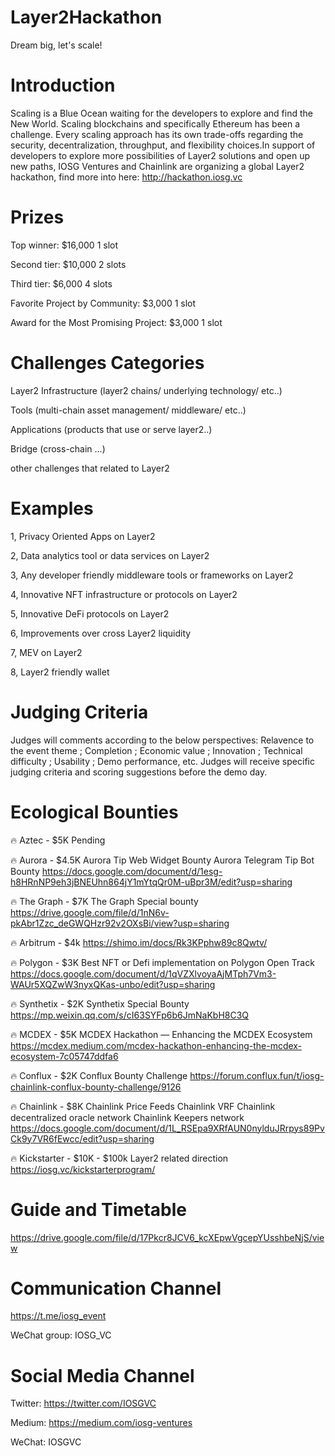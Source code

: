 # Layer2Hackathon
Dream big, let's scale!

# Introduction
Scaling is a Blue Ocean waiting for the developers to explore and find the New World. Scaling blockchains and specifically Ethereum has been a challenge. Every scaling approach has its own trade-offs regarding the security, decentralization, throughput, and flexibility choices.In support of developers to explore more possibilities of Layer2 solutions and open up new paths, IOSG Ventures and Chainlink are organizing a global Layer2 hackathon, find more into here: http://hackathon.iosg.vc

# Prizes
Top winner: $16,000 1 slot

Second tier: $10,000 2 slots

Third tier: $6,000 4 slots

Favorite Project by Community: $3,000 1 slot

Award for the Most Promising Project: $3,000 1 slot

# Challenges Categories
Layer2 Infrastructure (layer2 chains/ underlying technology/ etc..)

Tools (multi-chain asset management/ middleware/ etc..)

Applications (products that use or serve layer2..)

Bridge (cross-chain ...)

other challenges that related to Layer2

# Examples
1, Privacy Oriented Apps on Layer2

2, Data analytics tool or data services on Layer2

3, Any developer friendly middleware tools or frameworks on Layer2

4, Innovative NFT infrastructure or protocols on Layer2

5, Innovative DeFi protocols on Layer2

6, Improvements over cross Layer2 liquidity

7, MEV on Layer2

8, Layer2 friendly wallet

# Judging Criteria
Judges will comments according to the below perspectives: Relavence to the event theme ; Completion ; Economic value ; Innovation ; Technical difficulty ; Usability ; Demo performance, etc. Judges will receive specific judging criteria and scoring suggestions before the demo day.

# Ecological Bounties
🔥 Aztec - $5K Pending

🔥 Aurora - $4.5K Aurora Tip Web Widget Bounty Aurora Telegram Tip Bot Bounty https://docs.google.com/document/d/1esg-h8HRnNP9eh3jBNEUhn864jY1mYtqQr0M-uBpr3M/edit?usp=sharing

🔥 The Graph - $7K The Graph Special bounty https://drive.google.com/file/d/1nN6v-pkAbr1Zzc_deGWQHzr92v2OXsBi/view?usp=sharing

🔥 Arbitrum - $4k https://shimo.im/docs/Rk3KPphw89c8Qwtv/

🔥 Polygon - $3K Best NFT or Defi implementation on Polygon Open Track https://docs.google.com/document/d/1qVZXlvoyaAjMTph7Vm3-WAUr5XQZwW3nyxQKas-unbo/edit?usp=sharing

🔥 Synthetix - $2K Synthetix Special Bounty https://mp.weixin.qq.com/s/cI63SYFp6b6JmNaKbH8C3Q

🔥 MCDEX - $5K MCDEX Hackathon — Enhancing the MCDEX Ecosystem https://mcdex.medium.com/mcdex-hackathon-enhancing-the-mcdex-ecosystem-7c05747ddfa6

🔥 Conflux - $2K Conflux Bounty Challenge https://forum.conflux.fun/t/iosg-chainlink-conflux-bounty-challenge/9126

🔥 Chainlink - $8K Chainlink Price Feeds Chainlink VRF Chainlink decentralized oracle network Chainlink Keepers network https://docs.google.com/document/d/1L_RSEpa9XRfAUN0nylduJRrpys89PvCk9y7VR6fEwcc/edit?usp=sharing

🔥 Kickstarter - $10K - $100k Layer2 related direction https://iosg.vc/kickstarterprogram/

# Guide and Timetable
https://drive.google.com/file/d/17Pkcr8JCV6_kcXEpwVgcepYUsshbeNjS/view

# Communication Channel
https://t.me/iosg_event

WeChat group: IOSG_VC

# Social Media Channel
Twitter: https://twitter.com/IOSGVC

Medium: https://medium.com/iosg-ventures

WeChat: IOSGVC
